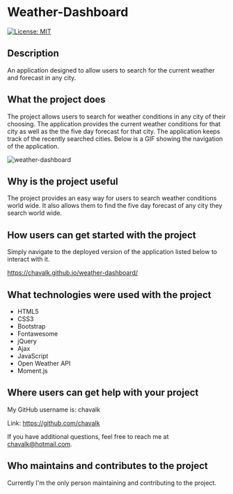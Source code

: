 # Weather-Dashboard

[![License: MIT](https://img.shields.io/badge/License-MIT-yellow.svg)](https://opensource.org/licenses/MIT)

## Description

An application designed to allow users to search for the current weather and forecast in any city.

## What the project does

The project allows users to search for weather conditions in any city of their choosing. The application provides the current weather conditions for that city as well as the the five day forecast for that city. The application keeps track of the recently searched cities. Below is a GIF showing the navigation of the application.

![weather-dashboard](./images/weather-dashboard.gif)

## Why is the project useful

The project provides an easy way for users to search weather conditions world wide. It also allows them to find the five day forecast of any city they search world wide.

## How users can get started with the project

Simply navigate to the deployed version of the application listed below to interact with it.

https://chavalk.github.io/weather-dashboard/

## What technologies were used with the project

* HTML5
* CSS3
* Bootstrap
* Fontawesome
* jQuery
* Ajax
* JavaScript
* Open Weather API
* Moment.js

## Where users can get help with your project

My GitHub username is: chavalk

Link: https://github.com/chavalk

If you have additional questions, feel free to reach me at chavalk@hotmail.com.

## Who maintains and contributes to the project

Currently I'm the only person maintaining and contributing to the project.